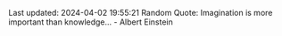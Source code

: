 Last updated: 2024-04-02 19:55:21
Random Quote: Imagination is more important than knowledge... - Albert Einstein